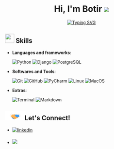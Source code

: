 
<h1 align="center"><b>Hi, I'm Botir </b><img src="https://media.giphy.com/media/hvRJCLFzcasrR4ia7z/giphy.gif" width="35"></h1>
<p align="center">
<a href="https://git.io/typing-svg"><img src="https://readme-typing-svg.demolab.com?font=Fira+Code&weight=600&size=35&pause=1000&width=340&height=60&lines=Python+Developer" alt="Typing SVG" /></a>
</p>

## <img src="https://media2.giphy.com/media/QssGEmpkyEOhBCb7e1/giphy.gif?cid=ecf05e47a0n3gi1bfqntqmob8g9aid1oyj2wr3ds3mg700bl&rid=giphy.gif" height ="30" width="30"><b> Skills</b>

<p align="center">

- **Languages and frameworks**:
	
	![Python](https://img.shields.io/badge/Python%20-%2314354C.svg?style=for-the-badge&logo=python&logoColor=white)
	![Django](https://img.shields.io/badge/Django-092E20?style=for-the-badge&logo=django&logoColor=white)
	![PostgreSQL](https://img.shields.io/badge/PostgreSQL-316192?style=for-the-badge&logo=postgresql&logoColor=white)

- **Softwares and Tools**:

    ![Git](https://img.shields.io/badge/git-%23F05033.svg?style=for-the-badge&logo=git&logoColor=white)
    ![GitHub](https://img.shields.io/badge/github-%23121011.svg?style=for-the-badge&logo=github&logoColor=white)
	![PyCharm](https://img.shields.io/badge/PyCharm-000000.svg?&style=for-the-badge&logo=PyCharm&logoColor=white)
    ![Linux](https://img.shields.io/badge/Linux-FCC624?style=for-the-badge&logo=linux&logoColor=black)
	![MacOS](https://img.shields.io/badge/mac%20os-000000?style=for-the-badge&logo=apple&logoColor=white)
	
- **Extras**:

    ![Terminal](https://img.shields.io/badge/Terminal-%23054020?style=for-the-badge&logo=gnu-bash&logoColor=white)
    ![Markdown](https://img.shields.io/badge/markdown-%23000000.svg?style=for-the-badge&logo=markdown&logoColor=white) 

    


## <img src="https://github.com/0xAbdulKhalid/0xAbdulKhalid/raw/main/assets/mdImages/handshake.gif" height ="30"><b>Let's Connect!</b>


<div align='left'>

<ul>

<li>
<a href="https://www.linkedin.com/in/shirmatov-botir/" target="_blank">
<img src="https://img.shields.io/badge/linkedin:  shirmatovbotir-%2300acee.svg?color=405DE6&style=for-the-badge&logo=linkedin&logoColor=white" alt=linkedin style="margin-bottom: 5px;"/>
</a>
</li>

<br>

<li>
<a href="https://t.me/towiron" target="_blank">
<img src="https://img.shields.io/badge/telegram:  @towiron-2CA5E0.svg?style=for-the-badge&logo=telegram&logoColor=white" />
</a>
</li>
	
</ul>
</div>
